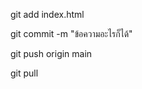 <!-- เลือกไฟล์ที่จะอัพโหลด **ใช้จุด(.)แทนได้จะเป็นการเลือกทุกไฟล์** -->
git add index.html
<!-- ยืนยันอัพโหลด -->
git commit -m "ข้อความอะไรก็ได้"
<!-- ส่งไฟล์เข้า GitHub -->
git push origin main
<!-- ตอนเพื่อนอัพไฟล์ไปเพิ่มแล้วจะดึงไฟล์เข้าเครื่องตัวเองหรืออัพเดทไฟล์ที่อยู่ในเครื่องตัว -->
git pull